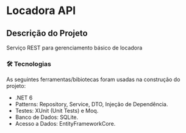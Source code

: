 # Locadora API

## Descrição do Projeto
Serviço REST para gerenciamento básico de locadora

### 🛠 Tecnologias

As seguintes ferramentas/bibiotecas foram usadas na construção do projeto:

- .NET 6
- Patterns: Repository, Service, DTO, Injeção de Dependência.
- Testes: XUnit (Unit Tests) e Moq.
- Banco de Dados: SQLite.
- Acesso a Dados: EntityFrameworkCore.

